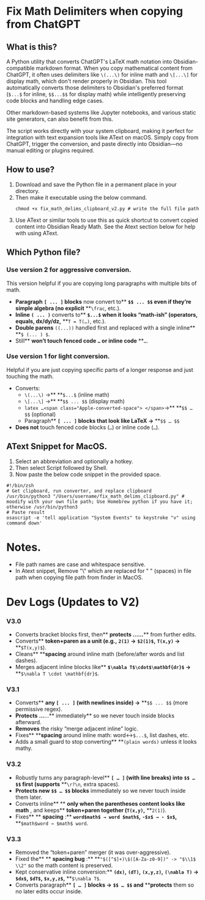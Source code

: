 # Fix Math Delimiters when copying from ChatGPT

## What is this?

A Python utility that converts ChatGPT's LaTeX math notation into Obsidian-compatible markdown format. When you copy mathematical content from ChatGPT, it often uses delimiters like `\(...\)` for inline math and `\[...\]` for display math, which don't render properly in Obsidian. This tool automatically converts those delimiters to Obsidian's preferred format (`$...$` for inline, `$$...$$` for display math) while intelligently preserving code blocks and handling edge cases.

Other markdown-based systems like Jupyter notebooks, and various static site generators, can also benefit from this.

The script works directly with your system clipboard, making it perfect for integration with text expansion tools like AText on macOS. Simply copy from ChatGPT, trigger the conversion, and paste directly into Obsidian—no manual editing or plugins required.

## How to use?

1. Download and save the Python file in a permanent place in your directory.
2. Then make it executable using the below command.
   ```
   chmod +x fix_math_delims_clipboard_v2.py # write the full file path
   ```
3. Use AText or similar tools to use this as quick shortcut to convert copied content into Obsidian Ready Math. See the Atext section below for help with using AText.

## Which Python file?

### Use version 2 for aggressive conversion.

This version helpful if you are copying long paragraphs with multiple bits of math.

* **Paragraph** **`[ ... ]` blocks** now convert to** **`$$ ... $$` even if they’re simple algebra (no explicit** **`\frac`, etc.).
* **Inline** **`( ... )`** converts to** **`$...$` when it looks “math-ish” (operators, equals, dx/dy/dz,** **`T = T(…)`, etc.).
* **Double parens** `((...))` handled first and replaced with a single inline** **`$ (... ) $`.
* Still** ****won’t touch** fenced code** **`…` or inline code** **``…``.

### Use version 1 for light conversion.

Helpful if you are just copying specific parts of a longer response and just touching the math.

* Converts:
  * `\(...\)` →** **`$...$` (inline math)
  * `\[...\]` →** **`$$ ... $$` (display math)
  * `latex …<span class="Apple-converted-space"> </span>`→** **`$$ … $$` (optional)
  * Paragraph** **`[ ... ]` blocks that look like LaTeX →** **`$$ … $$`
* **Does not** touch fenced code blocks (`…`) or inline code (``…``).

## AText Snippet for MacOS.

1. Select an abbreviation and optionally a hotkey.
2. Then select Script followed by Shell.
3. Now paste the below code snippet in the provided space.

```
#!/bin/zsh
# Get clipboard, run converter, and replace clipboard
/usr/bin/python3 "/Users/username/fix_math_delims_clipboard.py" # moodify with your own file path; Use Homebrew python if you have it; otherwise /usr/bin/python3
# Paste result
osascript -e 'tell application "System Events" to keystroke "v" using command down'

```

# Notes.

- File path names are case and whitespace sensitive.
- In Atext snippet, Remove "\\" which are replaced for " " (spaces) in file path when copying file path from finder in MacOS.

# Dev Logs (Updates to V2)

### V3.0

* Converts bracket blocks first, then** ****protects** **…**…**** from further edits.
* Converts** ****token+paren** as a unit (e.g.,** **`2(1)` →** **`$2(1)$`,** **`T(x,y)` →** **`$T(x,y)$`).
* Cleans** ****spacing** around inline math (before/after words and list dashes).
* Merges adjacent inline blocks like** **`$\nabla T$\cdot$\mathbf{dr}$` →** **`$\nabla T \cdot \mathbf{dr}$`.

### V3.1

* Converts** ****any** `[ ... ]` (with newlines inside) →** **`$$ ... $$` (more permissive regex).
* **Protects** **…**…** immediately** so we never touch inside blocks afterward.
* **Removes** the risky “merge adjacent inline” logic.
* Fixes** ****spacing** around inline math: word↔`$...$`, list dashes, etc.
* Adds a small guard to stop converting** **`(plain words)` unless it looks mathy.

### V3.2

* Robustly turns any paragraph-level** ****`[ … ]`** (with line breaks) into** ****`$$ … $$`** first (supports** **`\r?\n`, extra spaces).
* **Protects new** **`$$ … $$` blocks** immediately so we never touch inside them later.
* Converts inline** ** **only when the parentheses content looks like math** , and keeps** ****token+paren** together (`T(x,y)`,** **`2(1)`).
* Fixes** ** **spacing** :** **`word$math$ → word $math$`,** **`-$x$ → - $x$`,** **`$math$word → $math$ word`.


### V3.3

* Removed the “token+paren” merger (it was over-aggressive).
* Fixed the** ** **spacing bug** :** **`"$([^$]+)\$([A-Za-z0-9])" -> "$\\1$ \\2"` so the math content is preserved.
* Kept conservative inline conversion:** **`(dx)`,** **`(dT)`,** **`(x,y,z)`,** **`(\nabla T)` →** **`$dx$`,** **`$dT$`,** **`$x,y,z$`,** **`$\nabla T$`.
* Converts paragraph** ****`[ … ]`** blocks →** **`$$ … $$` and** ****protects** them so no later edits occur inside.
